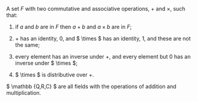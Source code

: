 A set $F$ with two commutative and associative operations, $+$ and $\times$, such that:

1) if $a$ and $b$ are in $F$ then $a+b$ and $a \times b$ are in $F$;

2) $+$ has an identity, $0$, and $ \times $ has an identity, $1$, and these are not the same;

3) every element has an inverse under $+$, and every element but $0$ has an inverse under $ \times $;

4) $ \times $ is distributive over $+$.

$ \mathbb {Q,R,C} $ are all fields with the operations of addition and multiplication.

